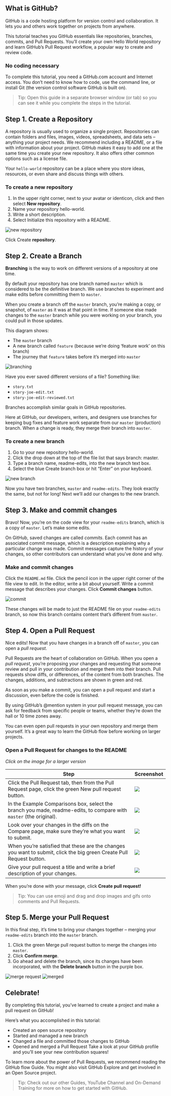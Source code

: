 ## What is GitHub?
GitHub is a code hosting platform for version control and collaboration. It lets you and others work together on projects from anywhere.

This tutorial teaches you GitHub essentials like repositories, branches, commits, and Pull Requests. You’ll create your own Hello World repository and learn GitHub’s Pull Request workflow, a popular way to create and review code.

### No coding necessary
To complete this tutorial, you need a GitHub.com account and Internet access. You don’t need to know how to code, use the command line, or install Git (the version control software GitHub is built on).

> Tip: Open this guide in a separate browser window (or tab) so you can see it while you complete the steps in the tutorial.

## Step 1. Create a Repository
A repository is usually used to organize a single project. Repositories can contain folders and files, images, videos, spreadsheets, and data sets – anything your project needs. We recommend including a README, or a file with information about your project. GitHub makes it easy to add one at the same time you create your new repository. It also offers other common options such as a license file.

Your ```hello-world``` repository can be a place where you store ideas, resources, or even share and discuss things with others.

### To create a new repository
1. In the upper right corner, next to your avatar or identicon, click  and then select **New repository**.
2. Name your repository hello-world.
3. Write a short description.
4. Select Initialize this repository with a README.

![new repository](https://guides.github.com/activities/hello-world/create-new-repo.png)

Click Create **repository**.

## Step 2. Create a Branch
**Branching** is the way to work on different versions of a repository at one time.

By default your repository has one branch named ```master``` which is considered to be the definitive branch. We use branches to experiment and make edits before committing them to ```master```.

When you create a branch off the ```master``` branch, you’re making a copy, or snapshot, of ```master``` as it was at that point in time. If someone else made changes to the ```master``` branch while you were working on your branch, you could pull in those updates.

This diagram shows:

- The ```master``` branch
- A new branch called ```feature``` (because we’re doing ‘feature work’ on this branch)
- The journey that ```feature``` takes before it’s merged into ```master```

![branching](https://guides.github.com/activities/hello-world/branching.png)

Have you ever saved different versions of a file? Something like:

- ```story.txt```
- ```story-joe-edit.txt```
- ```story-joe-edit-reviewed.txt```

Branches accomplish similar goals in GitHub repositories.

Here at GitHub, our developers, writers, and designers use branches for keeping bug fixes and feature work separate from our ```master``` (production) branch. When a change is ready, they merge their branch into ```master```.

### To create a new branch
1. Go to your new repository hello-world.
2. Click the drop down at the top of the file list that says branch: master.
3. Type a branch name, readme-edits, into the new branch text box.
4. Select the blue Create branch box or hit “Enter” on your keyboard.

![new branch](https://guides.github.com/activities/hello-world/readme-edits.gif)

Now you have two branches, ```master``` and ```readme-edits```. They look exactly the same, but not for long! Next we’ll add our changes to the new branch.

## Step 3. Make and commit changes
Bravo! Now, you’re on the code view for your ```readme-edits``` branch, which is a copy of ```master```. Let’s make some edits.

On GitHub, saved changes are called _commits_. Each commit has an associated commit message, which is a description explaining why a particular change was made. Commit messages capture the history of your changes, so other contributors can understand what you’ve done and why.

### Make and commit changes
Click the ```README.md``` file.
Click the  pencil icon in the upper right corner of the file view to edit.
In the editor, write a bit about yourself.
Write a commit message that describes your changes.
Click **Commit changes** button.

![commit](https://guides.github.com/activities/hello-world/commit.png)

These changes will be made to just the README file on your ```readme-edits``` branch, so now this branch contains content that’s different from ```master```.

## Step 4. Open a Pull Request
Nice edits! Now that you have changes in a branch off of ```master```, you can open a _pull request_.

Pull Requests are the heart of collaboration on GitHub. When you open a _pull request_, you’re proposing your changes and requesting that someone review and pull in your contribution and merge them into their branch. Pull requests show diffs, or differences, of the content from both branches. The changes, additions, and subtractions are shown in green and red.

As soon as you make a commit, you can open a pull request and start a discussion, even before the code is finished.

By using GitHub’s @mention system in your pull request message, you can ask for feedback from specific people or teams, whether they’re down the hall or 10 time zones away.

You can even open pull requests in your own repository and merge them yourself. It’s a great way to learn the GitHub flow before working on larger projects.

### Open a Pull Request for changes to the README
_Click on the image for a larger version_

| **Step**  | **Screenshot** |
| ------------- | ------------- |
| Click the  Pull Request tab, then from the Pull Request page, click the green New pull request button.  | ![](https://guides.github.com/activities/hello-world/pr-tab.gif)  |
| In the Example Comparisons box, select the branch you made, readme-edits, to compare with ```master``` (the original).  | ![](https://guides.github.com/activities/hello-world/pick-branch.png)  |
| Look over your changes in the diffs on the Compare page, make sure they’re what you want to submit. | ![](https://guides.github.com/activities/hello-world/diff.png) |
| When you’re satisfied that these are the changes you want to submit, click the big green Create Pull Request button. | ![](https://guides.github.com/activities/hello-world/create-pr.png) |
| Give your pull request a title and write a brief description of your changes. | ![](https://guides.github.com/activities/hello-world/pr-form.png) |

When you’re done with your message, click **Create pull request!**

> Tip: You can use emoji and drag and drop images and gifs onto comments and Pull Requests.

## Step 5. Merge your Pull Request
In this final step, it’s time to bring your changes together – merging your ```readme-edits``` branch into the ```master``` branch.

1. Click the green Merge pull request button to merge the changes into ```master```.
2. Click **Confirm merge**.
3. Go ahead and delete the branch, since its changes have been incorporated, with the **Delete branch** button in the purple box.

![merge request](https://guides.github.com/activities/hello-world/merge-button.png)
![merged](https://guides.github.com/activities/hello-world/delete-button.png)

## Celebrate!
By completing this tutorial, you’ve learned to create a project and make a pull request on GitHub!

Here’s what you accomplished in this tutorial:

* Created an open source repository
* Started and managed a new branch
* Changed a file and committed those changes to GitHub
* Opened and merged a Pull Request
Take a look at your GitHub profile and you’ll see your new contribution squares!

To learn more about the power of Pull Requests, we recommend reading the GitHub flow Guide. You might also visit GitHub Explore and get involved in an Open Source project.

> Tip: Check out our other Guides, YouTube Channel and On-Demand Training for more on how to get started with GitHub.